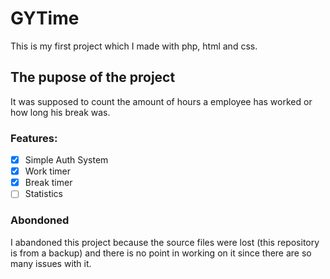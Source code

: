 # GYTime

This is my first project which I made with php, html and css.

## The pupose of the project

It was supposed to count the amount of hours a employee has worked or how long his break was.<br>

### Features:

- [x] Simple Auth System
- [x] Work timer
- [x] Break timer
- [ ] Statistics

### Abondoned

I abandoned this project because the source files were lost (this repository is from a backup) and there is no point in working on it since there are so many issues with it.
